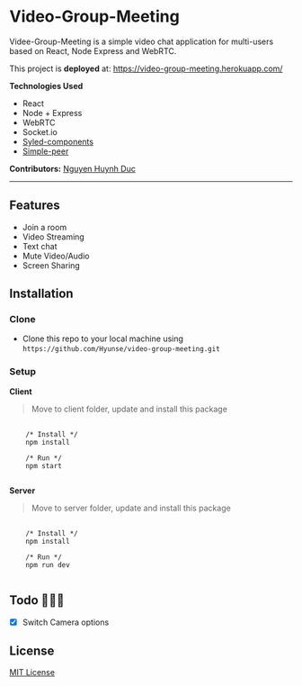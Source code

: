 # Video-Group-Meeting

Videe-Group-Meeting is a simple video chat application for multi-users based on React, Node Express and WebRTC.

This project is **deployed** at: https://video-group-meeting.herokuapp.com/

**Technologies Used**

- React
- Node + Express
- WebRTC
- Socket.io
- [Syled-components](https://styled-components.com/)
- [Simple-peer](https://github.com/feross/simple-peer)

**Contributors:** [Nguyen Huynh Duc](https://github.com/Hyunse)

---

## Features

- Join a room
- Video Streaming
- Text chat
- Mute Video/Audio
- Screen Sharing

## Installation
### Clone
- Clone this repo to your local machine using `https://github.com/Hyunse/video-group-meeting.git`

### Setup
**Client**
> Move to client folder, update and install this package
<pre>
  <code>
    /* Install */
    npm install
    
    /* Run */
    npm start
  </code>
</pre>

**Server**
> Move to server folder, update and install this package
<pre>
  <code>
    /* Install */
    npm install
    
    /* Run */
    npm run dev
  </code>
</pre>

## Todo 🔨🔨🔨

- [x] Switch Camera options

## License
[MIT License](./LICENSE)

